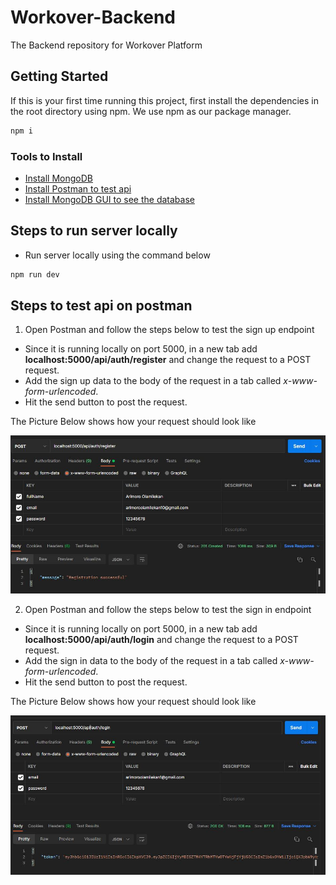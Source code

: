 # Workover-Backend

The Backend repository for Workover Platform

## Getting Started

If this is your first time running this project, first install the dependencies in the root directory using npm. We use npm as our package manager.

```bash
npm i
```

### Tools to Install

- [Install MongoDB](https://docs.mongodb.com/manual/administration/install-community/)
- [Install Postman to test api](https://www.postman.com/downloads/)
- [Install MongoDB GUI to see the database](https://robomongo.org/download)

## Steps to run server locally

- Run server locally using the command below

```bash
npm run dev
```

## Steps to test api on postman

1. Open Postman and follow the steps below to test the sign up endpoint

- Since it is running locally on port 5000, in a new tab add **localhost:5000/api/auth/register** and change the request to a POST request.
- Add the sign up data to the body of the request in a tab called _x-www-form-urlencoded_.
- Hit the send button to post the request.

The Picture Below shows how your request should look like

![myimage-alt-tag](./readmeimage/signupreq.JPG)

2. Open Postman and follow the steps below to test the sign in endpoint

- Since it is running locally on port 5000, in a new tab add **localhost:5000/api/auth/login** and change the request to a POST request.
- Add the sign in data to the body of the request in a tab called _x-www-form-urlencoded_.
- Hit the send button to post the request.

The Picture Below shows how your request should look like

![myimage-alt-tag](./readmeimage/signinreq.JPG)
